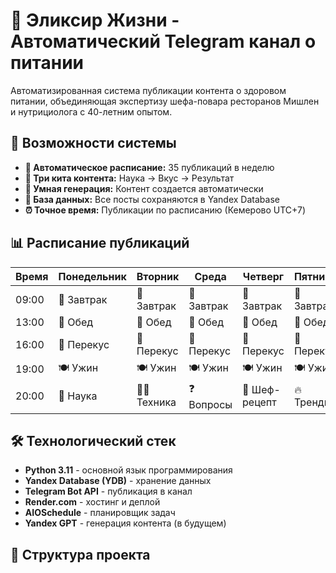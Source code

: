 # 🍏 Эликсир Жизни - Автоматический Telegram канал о питании

Автоматизированная система публикации контента о здоровом питании, объединяющая экспертизу шефа-повара ресторанов Мишлен и нутрициолога с 40-летним опытом.

## 🚀 Возможности системы

- **📅 Автоматическое расписание:** 35 публикаций в неделю
- **🎯 Три кита контента:** Наука → Вкус → Результат
- **🤖 Умная генерация:** Контент создается автоматически
- **💾 База данных:** Все посты сохраняются в Yandex Database
- **⏰ Точное время:** Публикации по расписанию (Кемерово UTC+7)

## 📊 Расписание публикаций

| Время | Понедельник | Вторник | Среда | Четверг | Пятница | Суббота | Воскресенье |
|-------|-------------|---------|-------|---------|---------|---------|-------------|
| 09:00 | 🍳 Завтрак | 🍳 Завтрак | 🍳 Завтрак | 🍳 Завтрак | 🍳 Завтрак | 🍳 Завтрак | 🍳 Завтрак |
| 13:00 | 🍲 Обед | 🍲 Обед | 🍲 Обед | 🍲 Обед | 🍲 Обед | 🍲 Обед | 🍲 Обед |
| 16:00 | 🥜 Перекус | 🥜 Перекус | 🥜 Перекус | 🥜 Перекус | 🥜 Перекус | 🥜 Перекус | 🥜 Перекус |
| 19:00 | 🍽️ Ужин | 🍽️ Ужин | 🍽️ Ужин | 🍽️ Ужин | 🍽️ Ужин | 🍽️ Ужин | 🍽️ Ужин |
| 20:00 | 🔬 Наука | 👨‍🍳 Техника | ❓ Вопросы | 🌟 Шеф-рецепт | 🔥 Тренды | ⚡ Быстро | 🏆 Итоги |

## 🛠 Технологический стек

- **Python 3.11** - основной язык программирования
- **Yandex Database (YDB)** - хранение данных
- **Telegram Bot API** - публикация в канал
- **Render.com** - хостинг и деплой
- **AIOSchedule** - планировщик задач
- **Yandex GPT** - генерация контента (в будущем)

## 📁 Структура проекта
